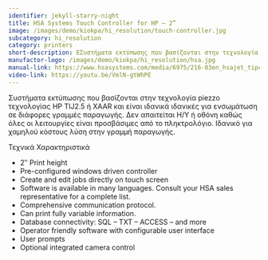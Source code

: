 ```yaml
---
identifier: jekyll-starry-night
title: HSA Systems Touch Controller for HP – 2”
image: /images/demo/kiokpa/hi_resolution/touch-controller.jpg
subcategory: hi_resolution
category: printers
short-description: ΕΣυστήματα εκτύπωσης που βασίζονται στην τεχνολογία piezzo τεχνολογίας HP TIJ2.5 ή XAAR
manufactor-logo: /images/demo/kiokpa/hi_resolution/hsa.jpg
manual-link: https://www.hsasystems.com/media/6975/216-03en_hsajet_tipc15_premium.pdf
video-link: https://youtu.be/VmlN-gtWhPE
---
```




Συστήματα εκτύπωσης που βασίζονται στην τεχνολογία piezzo τεχνολογίας HP TIJ2.5 ή XAAR και είναι ιδανικά  ιδανικές για ενσωμάτωση σε διάφορες γραμμές παραγωγής. Δεν απαιτείται Η/Υ  ή οθόνη καθώς όλες οι λειτουργίες είναι προσβάσιμες από το πληκτρολόγιο. Ιδανικό για χαμηλού κόστους λύση στην γραμμή παραγωγής. 






Τεχνικά Χαρακτηριστικά

*    2″ Print height
*    Pre-configured windows driven controller
*    Create and edit jobs directly on touch screen
*    Software is available in many languages. Consult your HSA sales representative for a complete list.
*    Comprehensive communication protocol.
*    Can print fully variable information.
*    Database connectivity: SQL – TXT – ACCESS – and more
*    Operator friendly software with configurable user interface
*    User prompts
*    Optional integrated camera control

